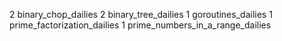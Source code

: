 2 binary_chop_dailies
2 binary_tree_dailies
1 goroutines_dailies
1 prime_factorization_dailies
1 prime_numbers_in_a_range_dailies
